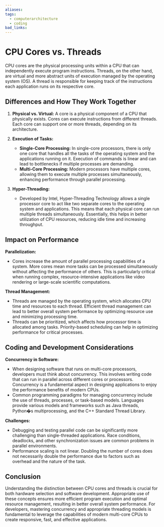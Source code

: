 ```yaml
---
aliases:
tags:
  - computerarchitecture
  - coding
bad_links:
---
```

# CPU Cores vs. Threads

CPU cores are the physical processing units within a CPU that can independently execute program instructions. Threads, on the other hand, are virtual and more abstract units of execution managed by the operating system (OS). A thread is responsible for keeping track of the instructions each application runs on its respective core.

## Differences and How They Work Together

1. **Physical vs. Virtual:** A core is a physical component of a CPU that physically exists. Cores can execute instructions from different threads. Each core can support one or more threads, depending on its architecture.

2. **Execution of Tasks:**
   - **Single-Core Processing:** In single-core processors, there is only one core that handles all the tasks of the operating system and the applications running on it. Execution of commands is linear and can lead to bottlenecks if multiple processes are demanding.
   - **Multi-Core Processing:** Modern processors have multiple cores, allowing them to execute multiple processes simultaneously, enhancing performance through parallel processing.

3. **Hyper-Threading:**
   - Developed by Intel, Hyper-Threading Technology allows a single processor core to act like two separate cores to the operating system and applications. This means that each physical core can run multiple threads simultaneously. Essentially, this helps in better utilization of CPU resources, reducing idle time and increasing throughput.

## Impact on Performance

**Parallelization:**
   - Cores increase the amount of parallel processing capabilities of a system. More cores mean more tasks can be processed simultaneously without affecting the performance of others. This is particularly critical when running complex, resource-intensive applications like video rendering or large-scale scientific computations.

**Thread Management:**
   - Threads are managed by the operating system, which allocates CPU time and resources to each thread. Efficient thread management can lead to better overall system performance by optimizing resource use and minimizing processing time.
   - Threads can be prioritized, which affects how processor time is allocated among tasks. Priority-based scheduling can help in optimizing performance for critical processes.

## Coding and Development Considerations

**Concurrency in Software:**
   - When designing software that runs on multi-core processors, developers must think about concurrency. This involves writing code that can run in parallel across different cores or processors. Concurrency is a fundamental aspect in designing applications to enjoy the performance benefits of modern CPUs.
   - Common programming paradigms for managing concurrency include the use of threads, processes, or task-based models. Languages provide various models and frameworks such as Java threads, Python�s multiprocessing, and the C++ Standard Thread Library.

**Challenges:**
   - Debugging and testing parallel code can be significantly more challenging than single-threaded applications. Race conditions, deadlocks, and other synchronization issues are common problems in parallel environments.
   - Performance scaling is not linear. Doubling the number of cores does not necessarily double the performance due to factors such as overhead and the nature of the task.

## Conclusion

Understanding the distinction between CPU cores and threads is crucial for both hardware selection and software development. Appropriate use of these concepts ensures more efficient program execution and optimal resource management, resulting in better overall system performance. For developers, mastering concurrency and appropriate threading models is fundamental to leverage the capabilities of modern multi-core CPUs to create responsive, fast, and effective applications.